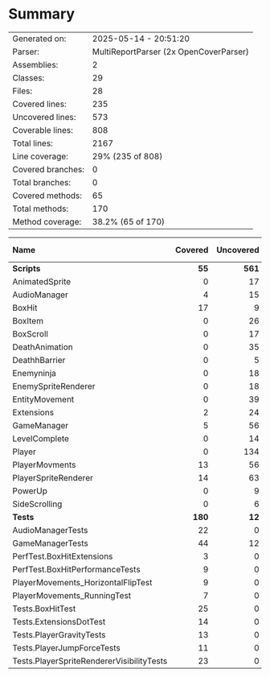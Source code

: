 ﻿# Summary
|||
|:---|:---|
| Generated on: | 2025-05-14 - 20:51:20 |
| Parser: | MultiReportParser (2x OpenCoverParser) |
| Assemblies: | 2 |
| Classes: | 29 |
| Files: | 28 |
| Covered lines: | 235 |
| Uncovered lines: | 573 |
| Coverable lines: | 808 |
| Total lines: | 2167 |
| Line coverage: | 29% (235 of 808) |
| Covered branches: | 0 |
| Total branches: | 0 |
| Covered methods: | 65 |
| Total methods: | 170 |
| Method coverage: | 38.2% (65 of 170) |

|**Name**|**Covered**|**Uncovered**|**Coverable**|**Total**|**Line coverage**|**Covered**|**Total**|**Branch coverage**|**Covered**|**Total**|**Method coverage**|
|:---|---:|---:|---:|---:|---:|---:|---:|---:|---:|---:|---:|
|**Scripts**|**55**|**561**|**616**|**1573**|**8.9%**|**0**|**0**|****|**27**|**132**|**20.4%**|
|AnimatedSprite|0|17|17|40|0%|0|0||0|4|0%|
|AudioManager|4|15|19|74|21%|0|0||2|8|25%|
|BoxHit|17|9|26|72|65.3%|0|0||4|5|80%|
|BoxItem|0|26|26|45|0%|0|0||0|2|0%|
|BoxScroll|0|17|17|46|0%|0|0||0|3|0%|
|DeathAnimation|0|35|35|79|0%|0|0||0|5|0%|
|DeathhBarrier|0|5|5|15|0%|0|0||0|1|0%|
|Enemyninja|0|18|18|41|0%|0|0||0|2|0%|
|EnemySpriteRenderer|0|18|18|53|0%|0|0||0|5|0%|
|EntityMovement|0|39|39|105|0%|0|0||0|9|0%|
|Extensions|2|24|26|56|7.6%|0|0||1|3|33.3%|
|GameManager|5|56|61|176|8.1%|0|0||10|23|43.4%|
|LevelComplete|0|14|14|36|0%|0|0||0|3|0%|
|Player|0|134|134|339|0%|0|0||0|23|0%|
|PlayerMovments|13|56|69|156|18.8%|0|0||5|16|31.2%|
|PlayerSpriteRenderer|14|63|77|182|18.1%|0|0||5|16|31.2%|
|PowerUp|0|9|9|38|0%|0|0||0|2|0%|
|SideScrolling|0|6|6|20|0%|0|0||0|2|0%|
|**Tests**|**180**|**12**|**192**|**645**|**93.7%**|**0**|**0**|****|**38**|**38**|**100%**|
|AudioManagerTests|22|0|22|67|100%|0|0||5|5|100%|
|GameManagerTests|44|12|56|163|78.5%|0|0||9|9|100%|
|PerfTest.BoxHitExtensions|3|0|3|51|100%|0|0||1|1|100%|
|PerfTest.BoxHitPerformanceTests|9|0|9|51|100%|0|0||3|3|100%|
|PlayerMovements_HorizontalFlipTest|9|0|9|22|100%|0|0||1|1|100%|
|PlayerMovements_RunningTest|7|0|7|16|100%|0|0||1|1|100%|
|Tests.BoxHitTest|25|0|25|83|100%|0|0||5|5|100%|
|Tests.ExtensionsDotTest|14|0|14|38|100%|0|0||2|2|100%|
|Tests.PlayerGravityTests|13|0|13|47|100%|0|0||3|3|100%|
|Tests.PlayerJumpForceTests|11|0|11|45|100%|0|0||3|3|100%|
|Tests.PlayerSpriteRendererVisibilityTests|23|0|23|62|100%|0|0||5|5|100%|
